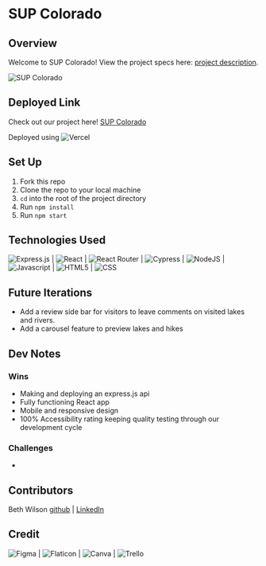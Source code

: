# SUP Colorado

## Overview
Welcome to SUP Colorado! View the project specs here: [project description](https://frontend.turing.edu/projects/module-3/showcase.html).

![SUP Colorado](https://user-images.githubusercontent.com/38263992/201487231-90be59cb-f348-45f0-9fd9-97e36363b551.gif)

## Deployed Link
Check out our project here!
[SUP Colorado](https://sup-colorado.vercel.app/)

Deployed using ![Vercel](https://img.shields.io/badge/vercel-%23000000.svg?style=for-the-badge&logo=vercel&logoColor=white)

## Set Up
1. Fork this repo
2. Clone the repo to your local machine
3. `cd` into the root of the project directory
4. Run `npm install`
5. Run `npm start`

## Technologies Used
![Express.js](https://img.shields.io/badge/express.js-%23404d59.svg?style=for-the-badge&logo=express&logoColor=%2361DAFB) |
![React](https://img.shields.io/badge/react-%2320232a.svg?style=for-the-badge&logo=react&logoColor=%2361DAFB) |
![React Router](https://img.shields.io/badge/React_Router-CA4245?style=for-the-badge&logo=react-router&logoColor=white) |
![Cypress](https://img.shields.io/badge/-cypress-%23E5E5E5?style=for-the-badge&logo=cypress&logoColor=058a5e) |
![NodeJS](https://img.shields.io/badge/node.js-6DA55F?style=for-the-badge&logo=node.js&logoColor=white) |
![Javascript](https://img.shields.io/badge/JavaScript-323330?style=for-the-badge&logo=javascript&logoColor=F7DF1E) |
![HTML5](https://img.shields.io/badge/HTML5-E34F26?style=for-the-badge&logo=html5&logoColor=white) |
![CSS](https://img.shields.io/badge/CSS3-1572B6?style=for-the-badge&logo=css3&logoColor=white) 

## Future Iterations
- Add a review side bar for visitors to leave comments on visited lakes and rivers. 
- Add a carousel feature to preview lakes and hikes

## Dev Notes
### Wins
- Making and deploying an express.js api
- Fully functioning React app
- Mobile and responsive design
- 100% Accessibility rating keeping quality testing through our development cycle

### Challenges
- 

## Contributors
Beth Wilson [github](https://github.com/BethWProjects) | [LinkedIn](https://www.linkedin.com/in/beth-wilson-92594284/)

## Credit
![Figma](https://img.shields.io/badge/Figma-F24E1E?style=for-the-badge&logo=figma&logoColor=white) |
![Flaticon](https://img.shields.io/badge/FlatIcon-100000?style=for-the-badge&logo=&logoColor=3EDD44&labelColor=black&color=black) |
![Canva](https://img.shields.io/badge/Canva-%2300C4CC.svg?style=for-the-badge&logo=Canva&logoColor=white) |
![Trello](https://img.shields.io/badge/Trello-0052CC?style=for-the-badge&logo=trello&logoColor=white)
